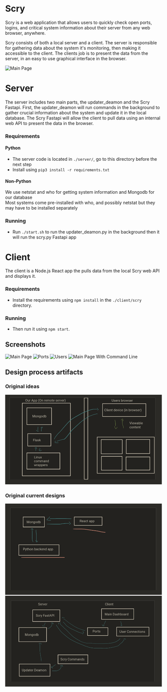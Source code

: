 # Scry
Scry is a web application that allows users to quickly check open ports, logins, and critical system information about their server from any web browser, anywhere. 

Scry consists of both a local server and a client. The server is responsible for gathering data about the system it's monitoring, then making it accessible to the client. The clients job is to present the data from the server, in an easy to use graphical interface in the browser.

<img src="https://github.com/JakeRoggenbuck/Scry/blob/main/images/main_page.png?raw=true"
     alt="Main Page" width="403" height="302" />

# Server
The server includes two main parts, the updater_deamon and the Scry Fastapi. First, the updater_deamon will run commands in the background to gather crucial information about the system and update it in the local database. The Scry Fastapi will allow the client to pull data using an internal web API to present the data in the browser.

### Requirements
#### Python
- The server code is located in `./server/`, go to this directory before the next step<br>
- Install using `pip3 install -r requirements.txt`
#### Non-Python
We use netstat and who for getting system information and Mongodb for our database<br>
Most systems come pre-installed with who, and possibly netstat but they may have to be installed separately

### Running
- Run `./start.sh` to run the updater_deamon.py in the background then it will run the scry.py Fastapi app

# Client
The client is a Node.js React app the pulls data from the local Scry web API and displays it.

### Requirements
- Install the requirements using `npm install` in the `./client/scry` directory.

### Running
- Then run it using `npm start`.

## Screenshots
![Main Page](https://github.com/JakeRoggenbuck/Scry/blob/main/images/main_page.png?raw=true)
![Ports](https://github.com/JakeRoggenbuck/Scry/blob/main/images/ports.png?raw=true)
![Users](https://github.com/JakeRoggenbuck/Scry/blob/main/images/users.png?raw=true)
![Main Page With Command Line](https://github.com/JakeRoggenbuck/Scry/blob/main/images/main_page_with_command_line.png?raw=true)

## Design process artifacts
### Original ideas
![First structure idea](https://github.com/JakeRoggenbuck/Scry/blob/main/images/original_system_design.png?raw=true)
### Original current designs
![Mongodb connection](https://github.com/JakeRoggenbuck/Scry/blob/main/images/using_mongodb_to_connect_the_two_apps.png?raw=true)
![Current system design](https://github.com/JakeRoggenbuck/Scry/blob/main/images/current_design.png?raw=true)

